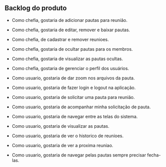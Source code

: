 ## Backlog do produto

* Como chefia, gostaria de adicionar pautas para reunião.

* Como chefia, gostaria de editar, remover e baixar pautas.

* Como chefia, de cadastrar e remover reunioes.

* Como chefia, gostaria de ocultar pautas para os membros.

* Como chefia, gostaria de visualizar as pautas ocultas.

* Como chefia, gostaria de gerenciar o perfil dos usuários.

* Como usuario, gostaria de dar zoom nos arquivos da pauta.

* Como usuario, gostaria de fazer login e logout na aplicação.

* Como usuario, gostaria de solicitar uma pauta para reunião.

* Como usuario, gostaria de acompanhar minha solicitação de pauta.

* Como usuario, gostaria de navegar entre as telas do sistema.

* Como usuario, gostaria de visualizar as pautas.

* Como usuario, gostaria de ver o historico de reunioes.

* Como usuario, gostaria de ver a proxima reuniao.

* Como usuario, gostaria de navegar pelas pautas sempre precisar fecha-las.
